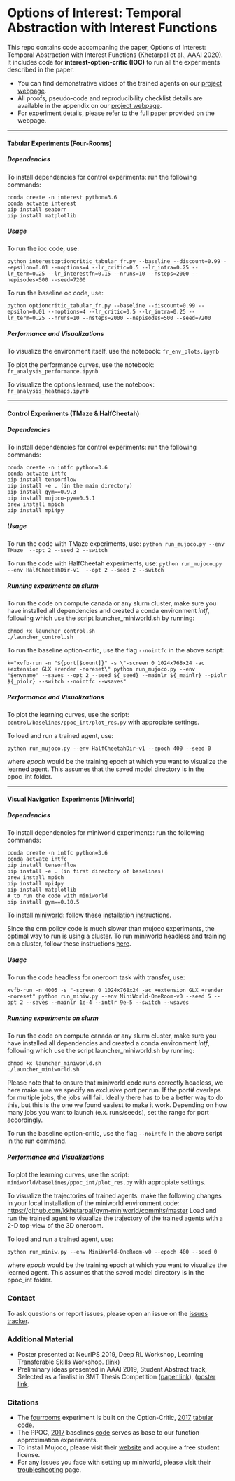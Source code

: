 # Options of Interest: Temporal Abstraction with Interest Functions
This repo contains code accompaning the paper, Options of Interest: Temporal Abstraction with Interest Functions (Khetarpal et al., AAAI 2020). It includes code for **interest-option-critic (IOC)** to run all the experiments described in the paper.


* You can find demonstrative vidoes of the trained agents on our [project webpage](https://sites.google.com/view/optionsofinterest).
* All proofs, pseudo-code and reproducibility checklist details are available in the appendix on our [project webpage](https://sites.google.com/view/optionsofinterest).
* For experiment details, please refer to the full paper provided on the webpage. 
------------------------------------------------------------------------------------------------------------------------------------------------------------------------
#### Tabular Experiments (Four-Rooms)

##### Dependencies
To install dependencies for control experiments: run the following commands:
```
conda create -n interest python=3.6
conda actvate interest
pip install seaborn
pip install matplotlib
```

##### Usage
To run the ioc code, use:
```
python interestoptioncritic_tabular_fr.py --baseline --discount=0.99 --epsilon=0.01 --noptions=4 --lr_critic=0.5 --lr_intra=0.25 --lr_term=0.25 --lr_interestfn=0.15 --nruns=10 --nsteps=2000 --nepisodes=500 --seed=7200
```

To run the baseline oc code, use:
```
python optioncritic_tabular_fr.py --baseline --discount=0.99 --epsilon=0.01 --noptions=4 --lr_critic=0.5 --lr_intra=0.25 --lr_term=0.25 --nruns=10 --nsteps=2000 --nepisodes=500 --seed=7200
```

##### Performance and Visualizations
To visualize the environment itself, use the notebook: `fr_env_plots.ipynb`

To plot the performance curves, use the notebook: `fr_analysis_performance.ipynb`

To visualize the options learned, use the notebook: `fr_analysis_heatmaps.ipynb`

------------------------------------------------------------------------------------------------------------------------------------------------------------------------
#### Control Experiments (TMaze & HalfCheetah)


##### Dependencies
To install dependencies for control experiments: run the following commands:
```
conda create -n intfc python=3.6
conda actvate intfc
pip install tensorflow
pip install -e . (in the main directory)
pip install gym==0.9.3
pip install mujoco-py==0.5.1
brew install mpich
pip install mpi4py
```


##### Usage
To run the code with TMaze experiments, use:
```python run_mujoco.py --env TMaze  --opt 2 --seed 2 --switch```


To run the code with HalfCheetah experiments, use:
```python run_mujoco.py --env HalfCheetahDir-v1  --opt 2 --seed 2 --switch```


##### Running experiments on slurm
To run the code on compute canada or any slurm cluster, make sure you have installed all dependencies and created a conda environment _intf_, following which use the script launcher_miniworld.sh by running:
```
chmod +x launcher_control.sh
./launcher_control.sh
```

To run the baseline option-critic, use the flag `--nointfc` in the above script:
```
k="xvfb-run -n "${port[$count]}" -s \"-screen 0 1024x768x24 -ac +extension GLX +render -noreset\" python run_mujoco.py --env "$envname" --saves --opt 2 --seed ${_seed} --mainlr ${_mainlr} --piolr ${_piolr} --switch --nointfc --wsaves"
```

##### Performance and Visualizations
To plot the learning curves, use the script: `control/baselines/ppoc_int/plot_res.py` with appropiate settings. 

To load and run a trained agent, use:
```
python run_mujoco.py --env HalfCheetahDir-v1 --epoch 400 --seed 0
``` 
where _epoch_ would be the training epoch at which you want to visualize the learned agent. This assumes that the saved model directory is in the ppoc_int folder.



------------------------------------------------------------------------------------------------------------------------------------------------------------------------
#### Visual Navigation Experiments (Miniworld)

##### Dependencies
To install dependencies for miniworld experiments: run the following commands:
```
conda create -n intfc python=3.6
conda actvate intfc
pip install tensorflow
pip install -e . (in first directory of baselines)
brew install mpich
pip install mpi4py
pip install matplotlib
# to run the code with miniworld
pip install gym==0.10.5
```

To install [miniworld](https://github.com/maximecb/gym-miniworld): follow these [installation instructions](https://github.com/maximecb/gym-miniworld#installation).

Since the cnn policy code is much slower than mujoco experiments, the optimal way to run is using a cluster. To run miniworld headless and training on a cluster, follow these instructions [here](https://github.com/maximecb/gym-miniworld/blob/master/docs/troubleshooting.md#running-headless-and-training-on-aws).


##### Usage
To run the code headless for oneroom task with transfer, use:
```
xvfb-run -n 4005 -s "-screen 0 1024x768x24 -ac +extension GLX +render -noreset" python run_miniw.py --env MiniWorld-OneRoom-v0 --seed 5 --opt 2 --saves --mainlr 1e-4 --intlr 9e-5 --switch --wsaves
```


##### Running experiments on slurm
To run the code on compute canada or any slurm cluster, make sure you have installed all dependencies and created a conda environment _intf_, following which use the script launcher_miniworld.sh by running:
```
chmod +x launcher_miniworld.sh
./launcher_miniworld.sh
```

Please note that to ensure that miniworld code runs correctly headless, we here make sure we specify an exclusive port per run. 
If the port# overlaps for multiple jobs, the jobs will fail. Ideally there has to be a better way to do this, but this is the one we found easiest to make it work. Depending on how many jobs you want to launch (e.x. runs/seeds), set the range for port accordingly.


To run the baseline option-critic, use the flag `--nointfc` in the above script in the run command.



##### Performance and Visualizations
To plot the learning curves, use the script: `miniworld/baselines/ppoc_int/plot_res.py` with appropiate settings. 

To visualize the trajectories of trained agents: make the following changes in your local installation of the miniworld environment code: https://github.com/kkhetarpal/gym-miniworld/commits/master
Load and run the trained agent to visualize the trajectory of the trained agents with a 2-D top-view of the 3D oneroom.

To load and run a trained agent, use:
```
python run_miniw.py --env MiniWorld-OneRoom-v0 --epoch 480 --seed 0
``` 
where _epoch_ would be the training epoch at which you want to visualize the learned agent. This assumes that the saved model directory is in the ppoc_int folder.



### Contact
To ask questions or report issues, please open an issue on the [issues tracker](https://github.com/kkhetarpal/ioc/issues).


### Additional Material

* Poster presented at NeurIPS 2019, Deep RL Workshop, Learning Transferable Skills Workshop. ([link](https://kkhetarpal.files.wordpress.com/2019/12/neurips_drl_optionsofinterest_poster.pdf))
* Preliminary ideas presented in AAAI 2019, Student Abstract track, Selected as a finalist in 3MT Thesis Competition ([paper link](https://www.aaai.org/ojs/index.php/AAAI/article/view/5114)), ([poster link](([link](https://kkhetarpal.files.wordpress.com/2019/08/poster_interestfunctions.pdf))).


### Citations
* The [fourrooms]() experiment is built on the Option-Critic, [2017](https://www.aaai.org/ocs/index.php/AAAI/AAAI17/paper/download/14858/14328) [tabular code](https://github.com/jeanharb/option_critic/tree/master/fourrooms).
* The PPOC, [2017](https://arxiv.org/pdf/1712.00004.pdf) baselines [code](https://github.com/mklissa/PPOC) serves as base to our function approximation experiments.
* To install Mujoco, please visit their [website](https://www.roboti.us/license.html) and acquire a free student license.
* For any issues you face with setting up miniworld, please visit their [troubleshooting](https://github.com/maximecb/gym-miniworld/blob/master/docs/troubleshooting.md) page.

